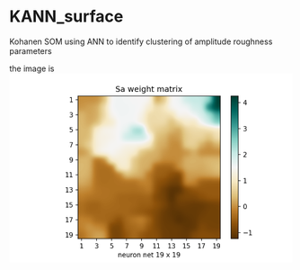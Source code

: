 # KANN_surface
Kohanen SOM using ANN to identify clustering of amplitude roughness parameters

the image is
 ![Example U-Matrix](https://github.com/alex1kovalev/KANN_surface/blob/main/Output%20Data/Sa%20weight%20matrix.png)
